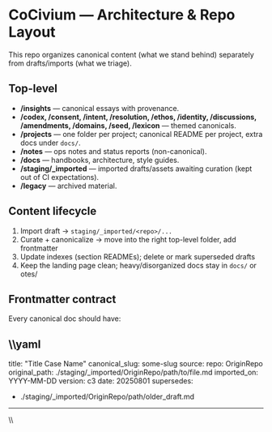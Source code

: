 <!-- status: stub; target: 150+ words -->
# CoCivium — Architecture & Repo Layout

This repo organizes canonical content (what we stand behind) separately from drafts/imports (what we triage).

## Top-level
- **/insights** — canonical essays with provenance.
- **/codex, /consent, /intent, /resolution, /ethos, /identity, /discussions, /amendments, /domains, /seed, /lexicon** — themed canonicals.
- **/projects** — one folder per project; canonical README per project, extra docs under `docs/`.
- **/notes** — ops notes and status reports (non-canonical).
- **/docs** — handbooks, architecture, style guides.
- **/staging/_imported** — imported drafts/assets awaiting curation (kept out of CI expectations).
- **/legacy** — archived material.

## Content lifecycle
1) Import draft → `staging/_imported/<repo>/...`
2) Curate + canonicalize → move into the right top-level folder, add frontmatter
3) Update indexes (section READMEs); delete or mark superseded drafts
4) Keep the landing page clean; heavy/disorganized docs stay in `docs/` or
otes/
## Frontmatter contract
Every canonical doc should have:

\\\yaml
---
title: "Title Case Name"
canonical_slug: some-slug
source:
  repo: OriginRepo
  original_path: ./staging/_imported/OriginRepo/path/to/file.md
  imported_on: YYYY-MM-DD
  version: c3
  date: 20250801
supersedes:
  - ./staging/_imported/OriginRepo/path/older_draft.md
---
\\\


